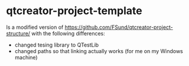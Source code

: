 qtcreator-project-template
===========================
Is a modified version of https://github.com/FSund/qtcreator-project-structure/ with the following differences:

* changed tesing library to QTestLib
* changed paths so that linking actually works (for me on my Windows machine) 
